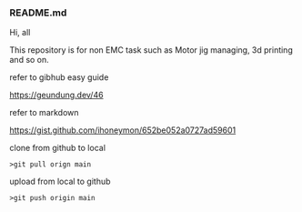 ### README.md



Hi, all


This repository is for non EMC task such as Motor jig managing, 3d printing and so on.


refer to gibhub easy guide


https://geundung.dev/46


refer to markdown


https://gist.github.com/ihoneymon/652be052a0727ad59601


clone from github to local


```
>git pull orign main
```

upload from local to github

```
>git push origin main
```